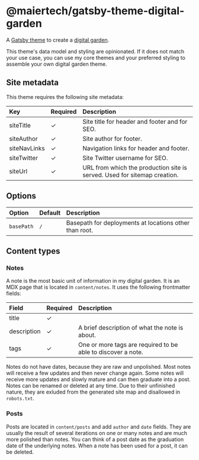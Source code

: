 # @maiertech/gatsby-theme-digital-garden

A [Gatsby theme](https://www.gatsbyjs.com/docs/themes/what-are-gatsby-themes/)
to create a [digital garden](https://joelhooks.com/digital-garden).

This theme's data model and styling are opinionated. If it does not match your
use case, you can use my core themes and your preferred styling to assemble your
own digital garden theme.

## Site metadata

This theme requires the following site metadata:

| Key          | Required | Description                                                              |
| :----------- | :------- | :----------------------------------------------------------------------- |
| siteTitle    | ✓        | Site title for header and footer and for SEO.                            |
| siteAuthor   | ✓        | Site author for footer.                                                  |
| siteNavLinks | ✓        | Navigation links for header and footer.                                  |
| siteTwitter  | ✓        | Site Twitter username for SEO.                                           |
| siteUrl      | ✓        | URL from which the production site is served. Used for sitemap creation. |

## Options

| Option     | Default | Description                                            |
| :--------- | :------ | :----------------------------------------------------- |
| `basePath` | `/`     | Basepath for deployments at locations other than root. |

## Content types

### Notes

A note is the most basic unit of information in my digital garden. It is an MDX
page that is located in `content/notes`. It uses the following frontmatter
fields:

| Field       | Required | Description                                                  |
| :---------- | :------- | :----------------------------------------------------------- |
| title       | ✓        |                                                              |
| description | ✓        | A brief description of what the note is about.               |
| tags        | ✓        | One or more tags are required to be able to discover a note. |

Notes do not have dates, because they are raw and unpolished. Most notes will
receive a few updates and then never change again. Some notes will receive more
updates and slowly mature and can then graduate into a post. Notes can be
renamed or deleted at any time. Due to their unfinished nature, they are exluded
from the generated site map and disallowed in `robots.txt`.

### Posts

Posts are located in `content/posts` and add `author` and `date` fields. They
are usually the result of several iterations on one or many notes and are much
more polished than notes. You can think of a post date as the graduation date of
the underlying notes. When a note has been used for a post, it can be deleted.
